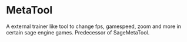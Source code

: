 # MetaTool
A external trainer like tool to change fps, gamespeed, zoom and more in certain sage engine games. Predecessor of SageMetaTool.
